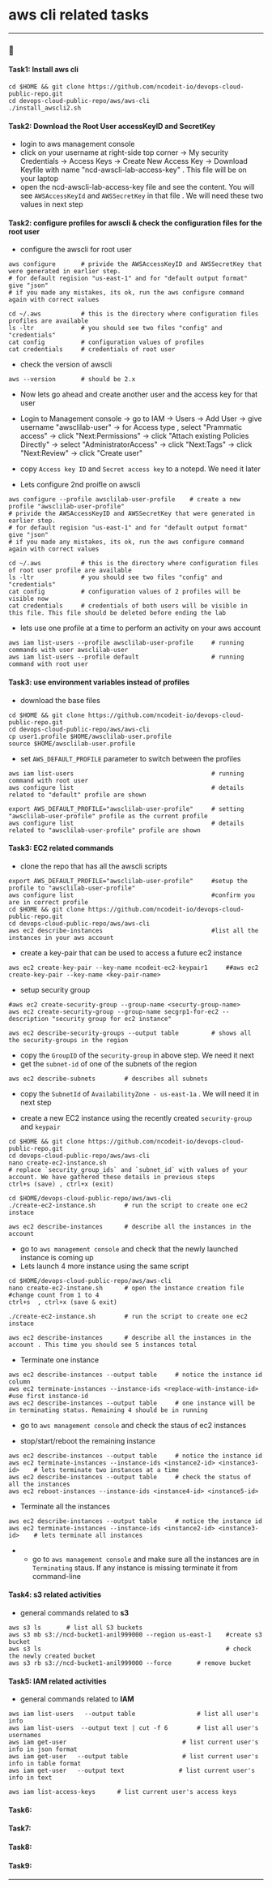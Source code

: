 # aws cli related tasks 
---
### :camel: 
#### Task1: Install aws cli 
```
cd $HOME && git clone https://github.com/ncodeit-io/devops-cloud-public-repo.git
cd devops-cloud-public-repo/aws/aws-cli
./install_awscli2.sh
```
#### Task2: Download the Root User accessKeyID and SecretKey 
* login to aws management console 
* click on your username at right-side top corner -> My security Credentials -> Access Keys -> Create New Access Key -> Download Keyfile with name "ncd-awscli-lab-access-key" . This file will be on your laptop
* open the ncd-awscli-lab-access-key file and see the content. You will see `AWSAccessKeyId` and `AWSSecretKey` in that file . We will need these two values in next step
#### Task2: configure profiles for awscli & check the configuration files for the root user
* configure the awscli for root user
```
aws configure       # privide the AWSAccessKeyID and AWSSecretKey that were generated in earlier step. 
# for default regision "us-east-1" and for "default output format" give "json"
# if you made any mistakes, its ok, run the aws configure command again with correct values

cd ~/.aws           # this is the directory where configuration files profiles are available
ls -ltr             # you should see two files "config" and "credentials"
cat config          # configuration values of profiles
cat credentials     # credentials of root user
```
* check the version of awscli 
```
aws --version       # should be 2.x 
```
* Now lets go ahead  and create another user and the access key for that user 
* Login to Management console -> go to IAM -> Users -> Add User -> give username "awsclilab-user" -> for Access type , select "Prammatic access" -> click "Next:Permissions" -> click "Attach existing Policies Directly" -> select "AdministratorAccess" -> click "Next:Tags" -> click "Next:Review" -> click "Create user"
* copy `Access key ID` and `Secret access key` to a notepd. We need it later

* Lets configure 2nd proifle on awscli 
```
aws configure --profile awsclilab-user-profile    # create a new profile "awsclilab-user-profile"
# privide the AWSAccessKeyID and AWSSecretKey that were generated in earlier step. 
# for default regision "us-east-1" and for "default output format" give "json"
# if you made any mistakes, its ok, run the aws configure command again with correct values

cd ~/.aws           # this is the directory where configuration files of root user profile are available
ls -ltr             # you should see two files "config" and "credentials"
cat config          # configuration values of 2 profiles will be visible now
cat credentials     # credentials of both users will be visible in this file. This file should be deleted before ending the lab
```
* lets use one profile at a time to perform an activity on your aws account 
```
aws iam list-users --profile awsclilab-user-profile     # running commands with user awsclilab-user
aws iam list-users --profile default                    # running command with root user 

```

#### Task3: use environment variables instead of profiles
* download the base files 
```
cd $HOME && git clone https://github.com/ncodeit-io/devops-cloud-public-repo.git
cd devops-cloud-public-repo/aws/aws-cli 
cp user1.profile $HOME/awsclilab-user.profile
source $HOME/awsclilab-user.profile

```
* set `AWS_DEFAULT_PROFILE` parameter to switch between the profiles
```
aws iam list-users                                      # running command with root user 
aws configure list                                      # details related to "default" profile are shown

export AWS_DEFAULT_PROFILE="awsclilab-user-profile"     # setting "awsclilab-user-profile" profile as the current profile
aws configure list                                      # details related to "awsclilab-user-profile" profile are shown
```

#### Task3: EC2 related commands
* clone the repo that has all the awscli scripts
```
export AWS_DEFAULT_PROFILE="awsclilab-user-profile"     #setup the profile to "awsclilab-user-profile"
aws configure list                                      #confirm you are in correct profile
cd $HOME && git clone https://github.com/ncodeit-io/devops-cloud-public-repo.git
cd devops-cloud-public-repo/aws/aws-cli
aws ec2 describe-instances                              #list all the instances in your aws account 
```

* create a key-pair that can be used to access a future ec2 instance
```
aws ec2 create-key-pair --key-name ncodeit-ec2-keypair1     ##aws ec2 create-key-pair --key-name <key-pair-name>

```
* setup security group 
```
#aws ec2 create-security-group --group-name <securty-group-name>
aws ec2 create-security-group --group-name secgrp1-for-ec2 --description "security group for ec2 instance"

aws ec2 describe-security-groups --output table         # shows all the security-groups in the region

```
* copy the `GroupID` of the `security-group` in above step. We need it next
* get the `subnet-id` of one of the subnets of the region
```
aws ec2 describe-subnets        # describes all subnets 

```
* copy the `SubnetId` of `AvailabilityZone - us-east-1a` . We will need it in next step 

* create a new EC2 instance using the recently created `security-group` and `keypair`
```
cd $HOME && git clone https://github.com/ncodeit-io/devops-cloud-public-repo.git
cd devops-cloud-public-repo/aws/aws-cli 
nano create-ec2-instance.sh 
# replace `security_group_ids` and `subnet_id` with values of your account. We have gathered these details in previous steps
ctrl+s (save) , ctrl+x (exit)

cd $HOME/devops-cloud-public-repo/aws/aws-cli 
./create-ec2-instance.sh        # run the script to create one ec2 instace

aws ec2 describe-instances      # describe all the instances in the account 
```
* go to `aws management console` and check that the newly launched instance is coming up
* Lets launch 4 more instance using the same script
```
cd $HOME/devops-cloud-public-repo/aws/aws-cli 
nano create-ec2-instane.sh      # open the instance creation file 
#change count from 1 to 4
ctrl+s  , ctrl+x (save & exit)

./create-ec2-instance.sh        # run the script to create one ec2 instace

aws ec2 describe-instances      # describe all the instances in the account . This time you should see 5 instances total
```
* Terminate one instance 
```
aws ec2 describe-instances --output table     # notice the instance id column
aws ec2 terminate-instances --instance-ids <replace-with-instance-id>      #use first instance-id
aws ec2 describe-instances --output table     # one instance will be in terminating status. Remaining 4 should be in running

```
* go to `aws management console` and check the staus of ec2 instances

* stop/start/reboot the remaining instance 
```
aws ec2 describe-instances --output table     # notice the instance id
aws ec2 terminate-instances --instance-ids <instance2-id> <instance3-id>    # lets terminate two instances at a time
aws ec2 describe-instances --output table     # check the status of all the instances
aws ec2 reboot-instances --instance-ids <instance4-id> <instance5-id>
```
* Terminate all the instances 
```
aws ec2 describe-instances --output table     # notice the instance id
aws ec2 terminate-instances --instance-ids <instance2-id> <instance3-id>    # lets terminate all instances
```
* * go to `aws management console` and make sure all the instances are in `Terminating` staus. If any instance is missing terminate it from command-line
#### Task4: s3 related activities
* general commands related to __s3__
```
aws s3 ls		# list all S3 buckets
aws s3 mb s3://ncd-bucket1-anil999000 --region us-east-1	#create s3 bucket 
aws s3 ls		                                            # check the newly created bucket
aws s3 rb s3://ncd-bucket1-anil999000 --force		# remove bucket

```
#### Task5: IAM related activities
* general commands related to __IAM__
```
aws iam list-users   --output table 	            # list all user's info
aws iam list-users  --output text | cut -f 6		# list all user's usernames
aws iam get-user		                        # list current user's info in json format 
aws iam get-user   --output table		        # list current user's info in table format 
aws iam get-user   --output text               # list current user's info in text

aws iam list-access-keys      # list current user's access keys
```
#### Task6: 
#### Task7: 
#### Task8: 
#### Task9: 

---